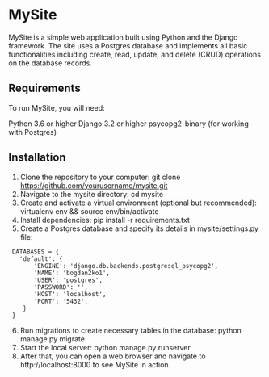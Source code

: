 # MySite
MySite is a simple web application built using Python and the Django framework. The site uses a Postgres database and implements all basic functionalities including create, read, update, and delete (CRUD) operations on the database records.

## Requirements
To run MySite, you will need:

Python 3.6 or higher
Django 3.2 or higher
psycopg2-binary (for working with Postgres)

## Installation
1. Clone the repository to your computer: git clone https://github.com/yourusername/mysite.git
2. Navigate to the mysite directory: cd mysite
3. Create and activate a virtual environment (optional but recommended): virtualenv env && source env/bin/activate
4. Install dependencies: pip install -r requirements.txt
5. Create a Postgres database and specify its details in mysite/settings.py file:
```
 DATABASES = {
   'default': {
       'ENGINE': 'django.db.backends.postgresql_psycopg2',
       'NAME': 'bogdan2ko1',
       'USER': 'postgres',
       'PASSWORD': '',
       'HOST': 'localhost',
       'PORT': '5432',
    }
 } 
```
6. Run migrations to create necessary tables in the database: python manage.py migrate
7. Start the local server: python manage.py runserver
8. After that, you can open a web browser and navigate to http://localhost:8000 to see MySite in action.
